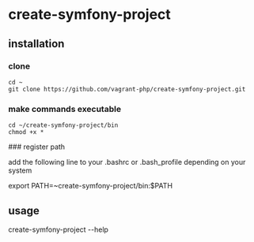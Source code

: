 # create-symfony-project

## installation

### clone

```{.sh}
cd ~
git clone https://github.com/vagrant-php/create-symfony-project.git
```

### make commands executable

```{.sh}
cd ~/create-symfony-project/bin
chmod +x *
```

### register path

add the following line to your .bashrc or .bash_profile depending on your system

export PATH=~create-symfony-project/bin:$PATH

## usage

create-symfony-project --help
